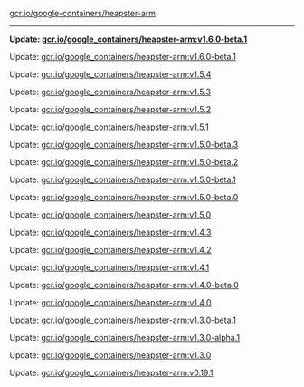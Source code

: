 [gcr.io/google-containers/heapster-arm](https://hub.docker.com/r/cruse/heapster-arm/tags/) 

----
**Update: [gcr.io/google_containers/heapster-arm:v1.6.0-beta.1](https://hub.docker.com/r/cruse/heapster-arm/tags/)**

Update: [gcr.io/google_containers/heapster-arm:v1.6.0-beta.1](https://hub.docker.com/r/cruse/heapster-arm/tags/)

Update: [gcr.io/google_containers/heapster-arm:v1.5.4](https://hub.docker.com/r/cruse/heapster-arm/tags/)

Update: [gcr.io/google_containers/heapster-arm:v1.5.3](https://hub.docker.com/r/cruse/heapster-arm/tags/)

Update: [gcr.io/google_containers/heapster-arm:v1.5.2](https://hub.docker.com/r/cruse/heapster-arm/tags/)

Update: [gcr.io/google_containers/heapster-arm:v1.5.1](https://hub.docker.com/r/cruse/heapster-arm/tags/)

Update: [gcr.io/google_containers/heapster-arm:v1.5.0-beta.3](https://hub.docker.com/r/cruse/heapster-arm/tags/)

Update: [gcr.io/google_containers/heapster-arm:v1.5.0-beta.2](https://hub.docker.com/r/cruse/heapster-arm/tags/)

Update: [gcr.io/google_containers/heapster-arm:v1.5.0-beta.1](https://hub.docker.com/r/cruse/heapster-arm/tags/)

Update: [gcr.io/google_containers/heapster-arm:v1.5.0-beta.0](https://hub.docker.com/r/cruse/heapster-arm/tags/)

Update: [gcr.io/google_containers/heapster-arm:v1.5.0](https://hub.docker.com/r/cruse/heapster-arm/tags/)

Update: [gcr.io/google_containers/heapster-arm:v1.4.3](https://hub.docker.com/r/cruse/heapster-arm/tags/)

Update: [gcr.io/google_containers/heapster-arm:v1.4.2](https://hub.docker.com/r/cruse/heapster-arm/tags/)

Update: [gcr.io/google_containers/heapster-arm:v1.4.1](https://hub.docker.com/r/cruse/heapster-arm/tags/)

Update: [gcr.io/google_containers/heapster-arm:v1.4.0-beta.0](https://hub.docker.com/r/cruse/heapster-arm/tags/)

Update: [gcr.io/google_containers/heapster-arm:v1.4.0](https://hub.docker.com/r/cruse/heapster-arm/tags/)

Update: [gcr.io/google_containers/heapster-arm:v1.3.0-beta.1](https://hub.docker.com/r/cruse/heapster-arm/tags/)

Update: [gcr.io/google_containers/heapster-arm:v1.3.0-alpha.1](https://hub.docker.com/r/cruse/heapster-arm/tags/)

Update: [gcr.io/google_containers/heapster-arm:v1.3.0](https://hub.docker.com/r/cruse/heapster-arm/tags/)

Update: [gcr.io/google_containers/heapster-arm:v0.19.1](https://hub.docker.com/r/cruse/heapster-arm/tags/)

